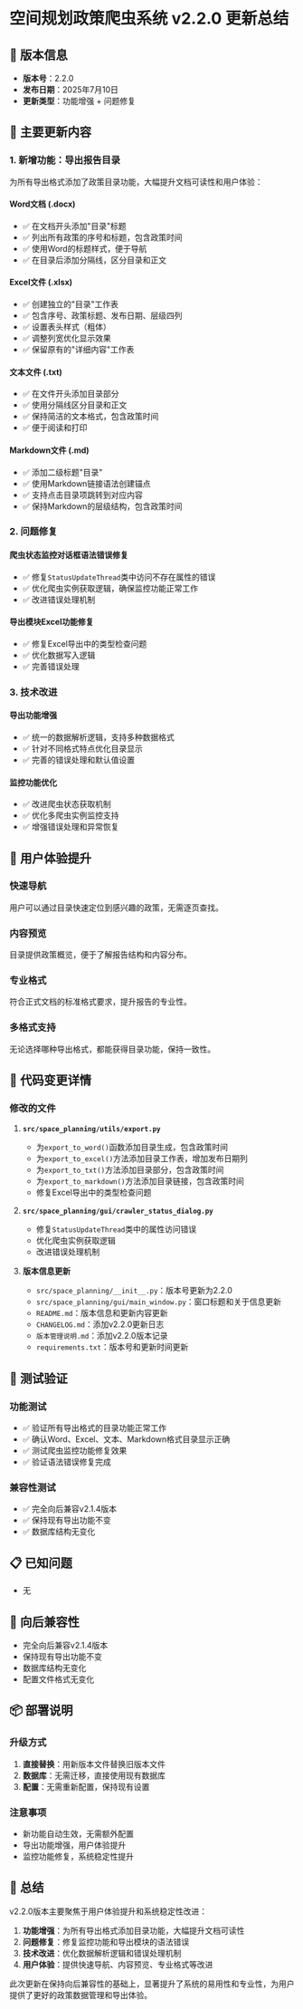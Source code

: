 # 空间规划政策爬虫系统 v2.2.0 更新总结

## 📅 版本信息
- **版本号**：2.2.0
- **发布日期**：2025年7月10日
- **更新类型**：功能增强 + 问题修复

## 🎉 主要更新内容

### 1. 新增功能：导出报告目录
为所有导出格式添加了政策目录功能，大幅提升文档可读性和用户体验：

#### Word文档 (.docx)
- ✅ 在文档开头添加"目录"标题
- ✅ 列出所有政策的序号和标题，包含政策时间
- ✅ 使用Word的标题样式，便于导航
- ✅ 在目录后添加分隔线，区分目录和正文

#### Excel文件 (.xlsx)
- ✅ 创建独立的"目录"工作表
- ✅ 包含序号、政策标题、发布日期、层级四列
- ✅ 设置表头样式（粗体）
- ✅ 调整列宽优化显示效果
- ✅ 保留原有的"详细内容"工作表

#### 文本文件 (.txt)
- ✅ 在文件开头添加目录部分
- ✅ 使用分隔线区分目录和正文
- ✅ 保持简洁的文本格式，包含政策时间
- ✅ 便于阅读和打印

#### Markdown文件 (.md)
- ✅ 添加二级标题"目录"
- ✅ 使用Markdown链接语法创建锚点
- ✅ 支持点击目录项跳转到对应内容
- ✅ 保持Markdown的层级结构，包含政策时间

### 2. 问题修复

#### 爬虫状态监控对话框语法错误修复
- ✅ 修复`StatusUpdateThread`类中访问不存在属性的错误
- ✅ 优化爬虫实例获取逻辑，确保监控功能正常工作
- ✅ 改进错误处理机制

#### 导出模块Excel功能修复
- ✅ 修复Excel导出中的类型检查问题
- ✅ 优化数据写入逻辑
- ✅ 完善错误处理

### 3. 技术改进

#### 导出功能增强
- ✅ 统一的数据解析逻辑，支持多种数据格式
- ✅ 针对不同格式特点优化目录显示
- ✅ 完善的错误处理和默认值设置

#### 监控功能优化
- ✅ 改进爬虫状态获取机制
- ✅ 优化多爬虫实例监控支持
- ✅ 增强错误处理和异常恢复

## 🎯 用户体验提升

### 快速导航
用户可以通过目录快速定位到感兴趣的政策，无需逐页查找。

### 内容预览
目录提供政策概览，便于了解报告结构和内容分布。

### 专业格式
符合正式文档的标准格式要求，提升报告的专业性。

### 多格式支持
无论选择哪种导出格式，都能获得目录功能，保持一致性。

## 📝 代码变更详情

### 修改的文件
1. **`src/space_planning/utils/export.py`**
   - 为`export_to_word()`函数添加目录生成，包含政策时间
   - 为`export_to_excel()`方法添加目录工作表，增加发布日期列
   - 为`export_to_txt()`方法添加目录部分，包含政策时间
   - 为`export_to_markdown()`方法添加目录链接，包含政策时间
   - 修复Excel导出中的类型检查问题

2. **`src/space_planning/gui/crawler_status_dialog.py`**
   - 修复`StatusUpdateThread`类中的属性访问错误
   - 优化爬虫实例获取逻辑
   - 改进错误处理机制

3. **版本信息更新**
   - `src/space_planning/__init__.py`：版本号更新为2.2.0
   - `src/space_planning/gui/main_window.py`：窗口标题和关于信息更新
   - `README.md`：版本信息和更新内容更新
   - `CHANGELOG.md`：添加v2.2.0更新日志
   - `版本管理说明.md`：添加v2.2.0版本记录
   - `requirements.txt`：版本号和更新时间更新

## 🧪 测试验证

### 功能测试
- ✅ 验证所有导出格式的目录功能正常工作
- ✅ 确认Word、Excel、文本、Markdown格式目录显示正确
- ✅ 测试爬虫监控功能修复效果
- ✅ 验证语法错误修复完成

### 兼容性测试
- ✅ 完全向后兼容v2.1.4版本
- ✅ 保持现有导出功能不变
- ✅ 数据库结构无变化

## 📋 已知问题
- 无

## 🔄 向后兼容性
- 完全向后兼容v2.1.4版本
- 保持现有导出功能不变
- 数据库结构无变化
- 配置文件格式无变化

## 📦 部署说明

### 升级方式
1. **直接替换**：用新版本文件替换旧版本文件
2. **数据库**：无需迁移，直接使用现有数据库
3. **配置**：无需重新配置，保持现有设置

### 注意事项
- 新功能自动生效，无需额外配置
- 导出功能增强，用户体验提升
- 监控功能修复，系统稳定性提升

## 🎊 总结

v2.2.0版本主要聚焦于用户体验提升和系统稳定性改进：

1. **功能增强**：为所有导出格式添加目录功能，大幅提升文档可读性
2. **问题修复**：修复监控功能和导出模块的语法错误
3. **技术改进**：优化数据解析逻辑和错误处理机制
4. **用户体验**：提供快速导航、内容预览、专业格式等改进

此次更新在保持向后兼容性的基础上，显著提升了系统的易用性和专业性，为用户提供了更好的政策数据管理和导出体验。 